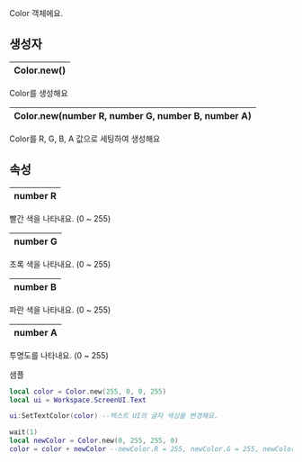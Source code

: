 
Color 객체에요. 
## **생성자**

| **Color.new()** |
| :--- |

Color를 생성해요 
| **Color.new(number R, number G, number B, number A)** |
| :--- |

Color를 R, G, B, A 값으로 세팅하여 생성해요 
## **속성**

| **number R** |
| :--- |

빨간 색을 나타내요. (0 ~ 255) 
| **number G** |
| :--- |

초록 색을 나타내요. (0 ~ 255) 
| **number B** |
| :--- |

파란 색을 나타내요. (0 ~ 255) 
| **number A** |
| :--- |

투명도를 나타내요. (0 ~ 255) 

샘플 

```lua
local color = Color.new(255, 0, 0, 255)
local ui = Workspace.ScreenUI.Text

ui:SetTextColor(color) --텍스트 UI의 글자 색상을 변경해요.

wait(1)
local newColor = Color.new(0, 255, 255, 0)
color = color + newColor --newColor.R = 255, newColor.G = 255, newColor.B = 255, newColor.A = 255로 할당돼요.
```
